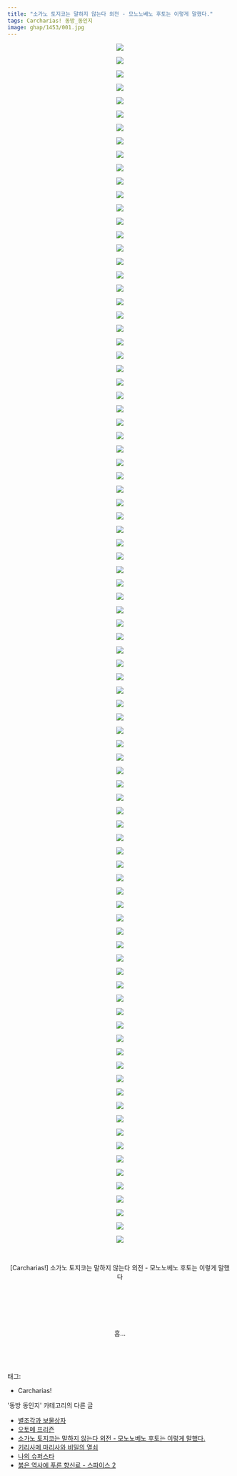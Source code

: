 ```yaml
---
title: "소가노 토지코는 말하지 않는다 외전 - 모노노베노 후토는 이렇게 말했다."
tags: Carcharias! 동방_동인지
image: ghap/1453/001.jpg
---
```

<div class="article">
<p style="text-align: center; clear: none; float: none;"><img src="{{ site.nasurl }}/ghap/1453/001.jpg"/></p>
<p style="text-align: center; clear: none; float: none;"><img src="{{ site.nasurl }}/ghap/1453/002.jpg"/></p>
<p style="text-align: center; clear: none; float: none;"><img src="{{ site.nasurl }}/ghap/1453/003.jpg"/></p>
<p style="text-align: center; clear: none; float: none;"><img src="{{ site.nasurl }}/ghap/1453/004.jpg"/></p>
<p style="text-align: center; clear: none; float: none;"><img src="{{ site.nasurl }}/ghap/1453/005.jpg"/></p>
<p style="text-align: center; clear: none; float: none;"><img src="{{ site.nasurl }}/ghap/1453/006.jpg"/></p>
<p style="text-align: center; clear: none; float: none;"><img src="{{ site.nasurl }}/ghap/1453/007.jpg"/></p>
<p style="text-align: center; clear: none; float: none;"><img src="{{ site.nasurl }}/ghap/1453/008.jpg"/></p>
<p style="text-align: center; clear: none; float: none;"><img src="{{ site.nasurl }}/ghap/1453/009.jpg"/></p>
<p style="text-align: center; clear: none; float: none;"><img src="{{ site.nasurl }}/ghap/1453/010.jpg"/></p>
<p style="text-align: center; clear: none; float: none;"><img src="{{ site.nasurl }}/ghap/1453/011.jpg"/></p>
<p style="text-align: center; clear: none; float: none;"><img src="{{ site.nasurl }}/ghap/1453/012.jpg"/></p>
<p style="text-align: center; clear: none; float: none;"><img src="{{ site.nasurl }}/ghap/1453/013.jpg"/></p>
<p style="text-align: center; clear: none; float: none;"><img src="{{ site.nasurl }}/ghap/1453/014.jpg"/></p>
<p style="text-align: center; clear: none; float: none;"><img src="{{ site.nasurl }}/ghap/1453/015.jpg"/></p>
<p style="text-align: center; clear: none; float: none;"><img src="{{ site.nasurl }}/ghap/1453/016.jpg"/></p>
<p style="text-align: center; clear: none; float: none;"><img src="{{ site.nasurl }}/ghap/1453/017.jpg"/></p>
<p style="text-align: center; clear: none; float: none;"><img src="{{ site.nasurl }}/ghap/1453/018.jpg"/></p>
<p style="text-align: center; clear: none; float: none;"><img src="{{ site.nasurl }}/ghap/1453/019.jpg"/></p>
<p style="text-align: center; clear: none; float: none;"><img src="{{ site.nasurl }}/ghap/1453/020.jpg"/></p>
<p style="text-align: center; clear: none; float: none;"><img src="{{ site.nasurl }}/ghap/1453/021.jpg"/></p>
<p style="text-align: center; clear: none; float: none;"><img src="{{ site.nasurl }}/ghap/1453/022.jpg"/></p>
<p style="text-align: center; clear: none; float: none;"><img src="{{ site.nasurl }}/ghap/1453/023.jpg"/></p>
<p style="text-align: center; clear: none; float: none;"><img src="{{ site.nasurl }}/ghap/1453/024.jpg"/></p>
<p style="text-align: center; clear: none; float: none;"><img src="{{ site.nasurl }}/ghap/1453/025.jpg"/></p>
<p style="text-align: center; clear: none; float: none;"><img src="{{ site.nasurl }}/ghap/1453/026.jpg"/></p>
<p style="text-align: center; clear: none; float: none;"><img src="{{ site.nasurl }}/ghap/1453/027.jpg"/></p>
<p style="text-align: center; clear: none; float: none;"><img src="{{ site.nasurl }}/ghap/1453/028.jpg"/></p>
<p style="text-align: center; clear: none; float: none;"><img src="{{ site.nasurl }}/ghap/1453/029.jpg"/></p>
<p style="text-align: center; clear: none; float: none;"><img src="{{ site.nasurl }}/ghap/1453/030.jpg"/></p>
<p style="text-align: center; clear: none; float: none;"><img src="{{ site.nasurl }}/ghap/1453/031.jpg"/></p>
<p style="text-align: center; clear: none; float: none;"><img src="{{ site.nasurl }}/ghap/1453/032.jpg"/></p>
<p style="text-align: center; clear: none; float: none;"><img src="{{ site.nasurl }}/ghap/1453/033.jpg"/></p>
<p style="text-align: center; clear: none; float: none;"><img src="{{ site.nasurl }}/ghap/1453/034.jpg"/></p>
<p style="text-align: center; clear: none; float: none;"><img src="{{ site.nasurl }}/ghap/1453/035.jpg"/></p>
<p style="text-align: center; clear: none; float: none;"><img src="{{ site.nasurl }}/ghap/1453/036.jpg"/></p>
<p style="text-align: center; clear: none; float: none;"><img src="{{ site.nasurl }}/ghap/1453/037.jpg"/></p>
<p style="text-align: center; clear: none; float: none;"><img src="{{ site.nasurl }}/ghap/1453/038.jpg"/></p>
<p style="text-align: center; clear: none; float: none;"><img src="{{ site.nasurl }}/ghap/1453/039.jpg"/></p>
<p style="text-align: center; clear: none; float: none;"><img src="{{ site.nasurl }}/ghap/1453/040.jpg"/></p>
<p style="text-align: center; clear: none; float: none;"><img src="{{ site.nasurl }}/ghap/1453/041.jpg"/></p>
<p style="text-align: center; clear: none; float: none;"><img src="{{ site.nasurl }}/ghap/1453/042.jpg"/></p>
<p style="text-align: center; clear: none; float: none;"><img src="{{ site.nasurl }}/ghap/1453/043.jpg"/></p>
<p style="text-align: center; clear: none; float: none;"><img src="{{ site.nasurl }}/ghap/1453/044.jpg"/></p>
<p style="text-align: center; clear: none; float: none;"><img src="{{ site.nasurl }}/ghap/1453/045.jpg"/></p>
<p style="text-align: center; clear: none; float: none;"><img src="{{ site.nasurl }}/ghap/1453/046.jpg"/></p>
<p style="text-align: center; clear: none; float: none;"><img src="{{ site.nasurl }}/ghap/1453/047.jpg"/></p>
<p style="text-align: center; clear: none; float: none;"><img src="{{ site.nasurl }}/ghap/1453/048.jpg"/></p>
<p style="text-align: center; clear: none; float: none;"><img src="{{ site.nasurl }}/ghap/1453/049.jpg"/></p>
<p style="text-align: center; clear: none; float: none;"><img src="{{ site.nasurl }}/ghap/1453/050.jpg"/></p>
<p style="text-align: center; clear: none; float: none;"><img src="{{ site.nasurl }}/ghap/1453/051.jpg"/></p>
<p style="text-align: center; clear: none; float: none;"><img src="{{ site.nasurl }}/ghap/1453/052.jpg"/></p>
<p style="text-align: center; clear: none; float: none;"><img src="{{ site.nasurl }}/ghap/1453/053.jpg"/></p>
<p style="text-align: center; clear: none; float: none;"><img src="{{ site.nasurl }}/ghap/1453/054.jpg"/></p>
<p style="text-align: center; clear: none; float: none;"><img src="{{ site.nasurl }}/ghap/1453/055.jpg"/></p>
<p style="text-align: center; clear: none; float: none;"><img src="{{ site.nasurl }}/ghap/1453/056.jpg"/></p>
<p style="text-align: center; clear: none; float: none;"><img src="{{ site.nasurl }}/ghap/1453/057.jpg"/></p>
<p style="text-align: center; clear: none; float: none;"><img src="{{ site.nasurl }}/ghap/1453/058.jpg"/></p>
<p style="text-align: center; clear: none; float: none;"><img src="{{ site.nasurl }}/ghap/1453/059.jpg"/></p>
<p style="text-align: center; clear: none; float: none;"><img src="{{ site.nasurl }}/ghap/1453/060.jpg"/></p>
<p style="text-align: center; clear: none; float: none;"><img src="{{ site.nasurl }}/ghap/1453/061.jpg"/></p>
<p style="text-align: center; clear: none; float: none;"><img src="{{ site.nasurl }}/ghap/1453/062.jpg"/></p>
<p style="text-align: center; clear: none; float: none;"><img src="{{ site.nasurl }}/ghap/1453/063.jpg"/></p>
<p style="text-align: center; clear: none; float: none;"><img src="{{ site.nasurl }}/ghap/1453/064.jpg"/></p>
<p style="text-align: center; clear: none; float: none;"><img src="{{ site.nasurl }}/ghap/1453/065.jpg"/></p>
<p style="text-align: center; clear: none; float: none;"><img src="{{ site.nasurl }}/ghap/1453/066.jpg"/></p>
<p style="text-align: center; clear: none; float: none;"><img src="{{ site.nasurl }}/ghap/1453/067.jpg"/></p>
<p style="text-align: center; clear: none; float: none;"><img src="{{ site.nasurl }}/ghap/1453/068.jpg"/></p>
<p style="text-align: center; clear: none; float: none;"><img src="{{ site.nasurl }}/ghap/1453/069.jpg"/></p>
<p style="text-align: center; clear: none; float: none;"><img src="{{ site.nasurl }}/ghap/1453/070.jpg"/></p>
<p style="text-align: center; clear: none; float: none;"><img src="{{ site.nasurl }}/ghap/1453/071.jpg"/></p>
<p style="text-align: center; clear: none; float: none;"><img src="{{ site.nasurl }}/ghap/1453/072.jpg"/></p>
<p style="text-align: center; clear: none; float: none;"><img src="{{ site.nasurl }}/ghap/1453/073.jpg"/></p>
<p style="text-align: center; clear: none; float: none;"><img src="{{ site.nasurl }}/ghap/1453/074.jpg"/></p>
<p style="text-align: center; clear: none; float: none;"><img src="{{ site.nasurl }}/ghap/1453/075.jpg"/></p>
<p style="text-align: center; clear: none; float: none;"><img src="{{ site.nasurl }}/ghap/1453/076.jpg"/></p>
<p style="text-align: center; clear: none; float: none;"><img src="{{ site.nasurl }}/ghap/1453/077.jpg"/></p>
<p style="text-align: center; clear: none; float: none;"><img src="{{ site.nasurl }}/ghap/1453/078.jpg"/></p>
<p style="text-align: center; clear: none; float: none;"><img src="{{ site.nasurl }}/ghap/1453/079.jpg"/></p>
<p style="text-align: center; clear: none; float: none;"><img src="{{ site.nasurl }}/ghap/1453/080.jpg"/></p>
<p style="text-align: center; clear: none; float: none;"><img src="{{ site.nasurl }}/ghap/1453/081.jpg"/></p>
<p style="text-align: center; clear: none; float: none;"><img src="{{ site.nasurl }}/ghap/1453/082.jpg"/></p>
<p style="text-align: center; clear: none; float: none;"><img src="{{ site.nasurl }}/ghap/1453/083.jpg"/></p>
<p style="text-align: center; clear: none; float: none;"><img src="{{ site.nasurl }}/ghap/1453/084.jpg"/></p>
<p style="text-align: center; clear: none; float: none;"><img src="{{ site.nasurl }}/ghap/1453/085.jpg"/></p>
<p style="text-align: center; clear: none; float: none;"><img src="{{ site.nasurl }}/ghap/1453/086.jpg"/></p>
<p style="text-align: center; clear: none; float: none;"><img src="{{ site.nasurl }}/ghap/1453/087.jpg"/></p>
<p style="text-align: center; clear: none; float: none;"><img src="{{ site.nasurl }}/ghap/1453/088.jpg"/></p>
<p style="text-align: center; clear: none; float: none;"><img src="{{ site.nasurl }}/ghap/1453/089.jpg"/></p>
<p style="text-align: center; clear: none; float: none;"><img src="{{ site.nasurl }}/ghap/1453/090.jpg"/></p>
<p style="text-align: center; clear: none; float: none;"><br/></p>
<p style="text-align: center; clear: none; float: none;">[Carcharias!] 소가노 토지코는 말하지 않는다 외전 - 모노노베노 후토는 이렇게 말했다</p>
<p style="text-align: center; clear: none; float: none;"><br/></p>
<p style="text-align: center; clear: none; float: none;"><br/></p>
<p style="text-align: center; clear: none; float: none;"><br/></p>
<p style="text-align: center; clear: none; float: none;">흠...</p>
<p style="text-align: center; clear: none; float: none;"><br/></p>
<p><br/></p>
</div><div class="tagTrail">
<p>태그: </p>
<ul>
<li>Carcharias!</li>
</ul>
</div><div class="another">
<p>'동방 동인지' 카테고리의 다른 글</p>
<ul>
<li><a href="/2016-08-10-ghap_1455">별조각과 보물상자</a></li>
<li><a href="/2016-08-09-ghap_1454">오토메 프리즌</a></li>
<li><a href="/2016-08-09-ghap_1453">소가노 토지코는 말하지 않는다 외전 - 모노노베노 후토는 이렇게 말했다.</a></li>
<li><a href="/2016-08-09-ghap_1452">키리사메 마리사와 비밀의 열쇠</a></li>
<li><a href="/2016-08-09-ghap_1451">나의 슈퍼스타</a></li>
<li><a href="/2016-08-09-ghap_1450">붉은 역사에 푸른 향신료 - 스파이스 2</a></li>
</ul>
</div><div class="cb_module cb_fluid">
<div class="cb_wrt cb_profile">
</div><!-- commentList close -->
</div>